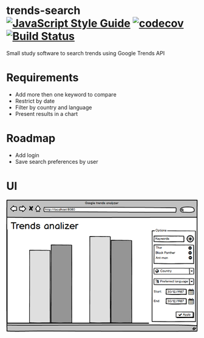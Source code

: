 # trends-search [![JavaScript Style Guide](https://img.shields.io/badge/code_style-standard-brightgreen.svg)](https://standardjs.com) [![codecov](https://codecov.io/gh/hjemmel/trends-search/branch/master/graph/badge.svg)](https://codecov.io/gh/hjemmel/trends-search) [![Build Status](https://travis-ci.org/hjemmel/trends-search.svg?branch=master)](https://travis-ci.org/hjemmel/trends-search)
Small study software to search trends using Google Trends API

# Requirements

- Add more then one keyword to compare
- Restrict by date
- Filter by country and language
- Present results in a chart 

# Roadmap

- Add login
- Save search preferences by user

# UI

![Interface](trends_analizer.png "Interface")
